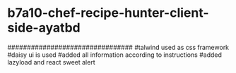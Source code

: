 # b7a10-chef-recipe-hunter-client-side-ayatbd

################################
#talwind used as css framework
#daisy ui is used
#added all information according to instructions
#added lazyload and react sweet alert
